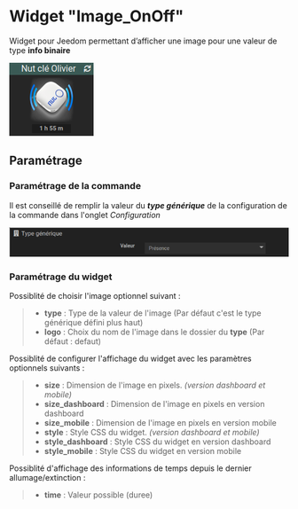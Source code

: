 # Widget "Image_OnOff"

Widget pour Jeedom permettant d’afficher une image pour une valeur de type **info binaire**

![](../images/widget-image-onoff.png)


## Paramétrage

### Paramétrage de la commande

Il est conseillé de remplir la valeur du ***type générique*** de la configuration de la commande dans l'onglet *Configuration*

![](../images/type-generique.png)

### Paramétrage du widget

Possiblité de choisir l'image optionnel suivant :

> - **type** : Type de la valeur de l'image (Par défaut c'est le type générique défini plus haut)
> - **logo** : Choix du nom de l'image dans le dossier du **type** (Par défaut : defaut)

Possiblité de configurer l'affichage du widget avec les paramètres optionnels suivants :

> - **size** : Dimension de l'image en pixels. *(version dashboard et mobile)*
> - **size_dashboard** : Dimension de l'image en pixels en version dashboard
> - **size_mobile** : Dimension de l'image en pixels en version mobile
> - **style** : Style CSS du widget. *(version dashboard et mobile)*
> - **style_dashboard** : Style CSS du widget en version dashboard
> - **style_mobile** : Style CSS du widget en version mobile

Possiblité d'affichage des informations de temps depuis le dernier allumage/extinction :

> - **time** : Valeur possible (duree)
